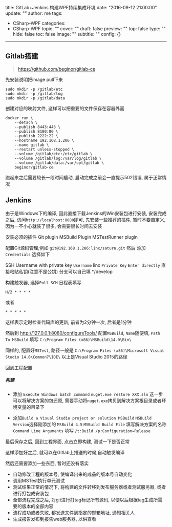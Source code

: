 title: GitLab+Jenkins 构建WPF持续集成环境
date: "2016-09-12 21:00:00"
update: ""
author: me
tags:
- CSharp-WPF
categories:
- CSharp-WPF
topic: ""
cover: ""
draft: false
preview: ""
top: false
type: ""
hide: false
toc: false
image: ""
subtitle: ""
config: {}


---



## Gitlab搭建

> https://github.com/beginor/gitlab-ce

先安装说明把image pull下来

```
sudo mkdir -p /gitlab/etc
sudo mkdir -p /gitlab/log
sudo mkdir -p /gitlab/data
```
创建对应的映射文件, 这样可以把重要的文件保存在容器外面

```
docker run \
    --detach \
    --publish 8443:443 \
    --publish 8180:80 \
    --publish 2222:22 \
    --hostname 192.168.1.206 \
    --name gitlab \
    --restart unless-stopped \
    --volume /gitlab/etc:/etc/gitlab \
    --volume /gitlab/log:/var/log/gitlab \
    --volume /gitlab/data:/var/opt/gitlab \
    beginor/gitlab-ce
```

跑起来之后需要较长一段时间启动, 启动完成之前会一直提示502错误, 属于正常情况

## Jenkins

由于是Windows下的编译, 因此直接下载Jenkins的Win安装包进行安装, 安装完成之后, 访问`http://localhost:8080`即可, 先安装一些推荐的插件, 暂时不要自定义, 因为一不小心就装了很多, 会需要很长时间去安装

安装必须的插件
Git plugin
MSBuild Plugin
MSTestRunner plugin


配置Git源码管理,例如
`git@192.168.1.206:linx/saturn.git`
然后 添加`Credentials`
选择如下

SSH Username with private key
`Username` linx
`Private Key` 
`Enter directly` 直接粘贴私钥(注意不是公钥)
分支可以自己填
*/develop

构建触发器, 选择`Poll SCM`
日程表填写
```
H/2 * * * *
```
或者
```
* * * * *
```

这样表示定时检查代码库的更新, 前者为2分钟一次, 后者是1分钟

然后到 http://127.0.0.1:8080/configureTools/
配置`MSBuild`, `Name`随便填, `Path To MSBuild` 填写 `C:\Program Files (x86)\MSBuild\14.0\Bin\`

同样的, 配置好`MSTest`, 路径一般是
`C:\Program Files (x86)\Microsoft Visual Studio 14.0\Common7\IDE\`
以上是Visual Studio 2015的路径


回到工程配置
##### 构建
- 添加 `Execute Windows batch command`
`nuget.exe restore XXX.sln`
这一步可以将解决方案的包还原, 需要手动将`nuget.exe`拷贝到解决方案根目录或者环境变量的目录下

- 添加`Build a Visual Studio project or solution MSBuild`
`MSBuild Version`选择刚添加的 `MSBuild 4.5`
`MSBuild Build File` 填写解决方案的名称
`Command Line Arguments` 填写 `/t:Build /p:Configuration=Release`

最后保存之后, 回到工程界面, 点击立即构建, 测试一下是否正常

这样添加好之后, 就可以在Gitlab上推送的时候,自动触发编译

然后还需要添加一些东西, 暂时还没有落实

- 自动修改工程的版本号, 使编译出来的成品的版本号自动变化
- 调用MSTest执行单元测试
- 测试结果正常的情况下, 将构建的文件转移到发布服务器或者测试服务器, 或者进行打包成安装包
- 全部流程完成之后, 对git进行打tag标记所有源码, 以便以后根据tag生成所需要的版本的全部内容
- 流程成功或者失败, 都发送文件到指定的邮箱地址, 通知相关人
- 生成报告发布到报告web服务器, 以供查看
